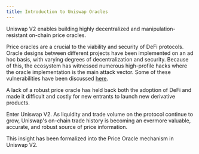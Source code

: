 ```yaml
---
title: Introduction to Uniswap Oracles
---
```


Uniswap V2 enables building highly decentralized and manipulation-resistant on-chain price oracles.

Price oracles are a crucial to the viability and security of DeFi protocols. 
Oracle designs between different projects have been implemented on an ad hoc basis, with varying degrees of 
decentralization and security. 
Because of this, the ecosystem has witnessed numerous high-profile hacks where the oracle implementation is the main 
attack vector. 
Some of these vulnerabilities have been discussed
[here](https://samczsun.com/taking-undercollateralized-loans-for-fun-and-for-profit/). 

A lack of a robust price oracle has held back both the adoption of DeFi and made it difficult and costly for new 
entrants to launch new derivative products.

Enter Uniswap V2. As liquidity and trade volume on the protocol continue to grow, Uniswap's on-chain trade history is 
becoming an evermore valuable, accurate, and robust source of price information.

This insight has been formalized into the Price Oracle mechanism in Uniswap V2.

<InlineBoxLink title="How Uniswap V2 Oracles Work" to="/docs/v2/oracles/guides/how-uniswap-oracles-work/" />

<InlineBoxLink title="Building an oracle on Uniswap V2" to="/docs/v2/oracles/guides/how-to-build-an-oracle-on-top-of-uniswap/" />

<InlineBoxLink title="Integrating a Uniswap V2 oracle" to="/docs/v2/oracles/guides/integrating-uniswap-oracles/" />

